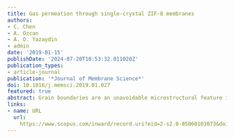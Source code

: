 ```yaml
---
title: Gas permeation through single-crystal ZIF-8 membranes
authors:
- C. Chen
- A. Ozcan
- A. O. Yazaydin
- admin
date: '2019-01-15'
publishDate: '2024-07-20T10:53:32.011020Z'
publication_types:
- article-journal
publication: '*Journal of Membrane Science*'
doi: 10.1016/j.memsci.2019.01.027
featured: true
abstract: Grain boundaries are an unavoidable microstructural feature in intergrown polycrystalline metal-organic framework (MOF) membranes. They have been suspected to be less size-selective than a MOF's micropores, resulting in suboptimal separation performances – a speculation recently confirmed by transmission electron microscopy of MOF ZIF-8. Single-crystal membranes, without grain boundaries, should confine mass transport to micropores and reflect the intrinsic selectivity of the porous material. Here, we demonstrate the feasibility of fabricating single-crystal MOF membranes and directly measuring gas permeability through such a membrane using ZIF-8 as an exemplary MOF. Our single-crystal ZIF-8 membranes achieved ideal selectivities up to 28.9, 10.0, 40.1 and 3.6 for gas pairs CO2/N2, CO2/CH4, He/CH4 and CH4/N2 respectively, much higher than or reversely selective to over 20 polycrystalline ZIF-8 membranes, unequivocally proving the non-selectivity of grain boundaries. The permeability trend obtained in single-crystal membranes aligned with a force field that had been validated against multiple empirical adsorption isotherms.
links:
- name: URL
  url: 
    https://www.scopus.com/inward/record.uri?eid=2-s2.0-85060103073&doi=10.1016%2fj.memsci.2019.01.027&partnerID=40&md5=f1f81ee23b5ed8086acd9d5037c52e02
---
```

